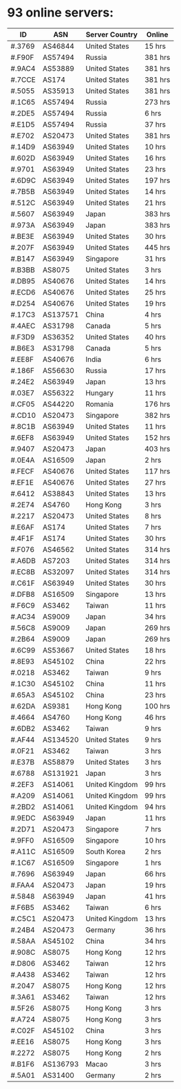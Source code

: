 # 93 online servers:

| ID | ASN | Server Country | Online |
| ------ | ------ | ------ | ------ |
| #.3769 | AS46844 | United States | 15 hrs |
| #.F90F | AS57494 | Russia | 381 hrs |
| #.9AC4 | AS53889 | United States | 381 hrs |
| #.7CCE | AS174 | United States | 381 hrs |
| #.5055 | AS35913 | United States | 381 hrs |
| #.1C65 | AS57494 | Russia | 273 hrs |
| #.2DE5 | AS57494 | Russia | 6 hrs |
| #.E1D5 | AS57494 | Russia | 37 hrs |
| #.E702 | AS20473 | United States | 381 hrs |
| #.14D9 | AS63949 | United States | 10 hrs |
| #.602D | AS63949 | United States | 16 hrs |
| #.9701 | AS63949 | United States | 23 hrs |
| #.6D9C | AS63949 | United States | 197 hrs |
| #.7B5B | AS63949 | United States | 14 hrs |
| #.512C | AS63949 | United States | 21 hrs |
| #.5607 | AS63949 | Japan | 383 hrs |
| #.973A | AS63949 | Japan | 383 hrs |
| #.BE3E | AS63949 | United States | 30 hrs |
| #.207F | AS63949 | United States | 445 hrs |
| #.B147 | AS63949 | Singapore | 31 hrs |
| #.B3BB | AS8075 | United States | 3 hrs |
| #.DB95 | AS40676 | United States | 14 hrs |
| #.ECD6 | AS40676 | United States | 25 hrs |
| #.D254 | AS40676 | United States | 19 hrs |
| #.17C3 | AS137571 | China | 4 hrs |
| #.4AEC | AS31798 | Canada | 5 hrs |
| #.F3D9 | AS36352 | United States | 40 hrs |
| #.B6E3 | AS31798 | Canada | 5 hrs |
| #.EE8F | AS40676 | India | 6 hrs |
| #.186F | AS56630 | Russia | 17 hrs |
| #.24E2 | AS63949 | Japan | 13 hrs |
| #.03E7 | AS56322 | Hungary | 11 hrs |
| #.CF05 | AS44220 | Romania | 176 hrs |
| #.CD10 | AS20473 | Singapore | 382 hrs |
| #.8C1B | AS63949 | United States | 11 hrs |
| #.6EF8 | AS63949 | United States | 152 hrs |
| #.9407 | AS20473 | Japan | 403 hrs |
| #.0E4A | AS16509 | Japan | 2 hrs |
| #.FECF | AS40676 | United States | 117 hrs |
| #.EF1E | AS40676 | United States | 27 hrs |
| #.6412 | AS38843 | United States | 13 hrs |
| #.2E74 | AS4760 | Hong Kong | 3 hrs |
| #.2217 | AS20473 | United States | 8 hrs |
| #.E6AF | AS174 | United States | 7 hrs |
| #.4F1F | AS174 | United States | 30 hrs |
| #.F076 | AS46562 | United States | 314 hrs |
| #.A6DB | AS7203 | United States | 314 hrs |
| #.EC8B | AS32097 | United States | 314 hrs |
| #.C61F | AS63949 | United States | 30 hrs |
| #.DFB8 | AS16509 | Singapore | 13 hrs |
| #.F6C9 | AS3462 | Taiwan | 11 hrs |
| #.AC34 | AS9009 | Japan | 34 hrs |
| #.56C8 | AS9009 | Japan | 269 hrs |
| #.2B64 | AS9009 | Japan | 269 hrs |
| #.6C99 | AS53667 | United States | 18 hrs |
| #.8E93 | AS45102 | China | 22 hrs |
| #.0218 | AS3462 | Taiwan | 9 hrs |
| #.1C30 | AS45102 | China | 11 hrs |
| #.65A3 | AS45102 | China | 23 hrs |
| #.62DA | AS9381 | Hong Kong | 100 hrs |
| #.4664 | AS4760 | Hong Kong | 46 hrs |
| #.6DB2 | AS3462 | Taiwan | 9 hrs |
| #.AF44 | AS134520 | United States | 9 hrs |
| #.0F21 | AS3462 | Taiwan | 3 hrs |
| #.E37B | AS58879 | United States | 3 hrs |
| #.6788 | AS131921 | Japan | 3 hrs |
| #.2EF3 | AS14061 | United Kingdom | 99 hrs |
| #.A209 | AS14061 | United Kingdom | 99 hrs |
| #.2BD2 | AS14061 | United Kingdom | 94 hrs |
| #.9EDC | AS63949 | Japan | 11 hrs |
| #.2D71 | AS20473 | Singapore | 7 hrs |
| #.9FF0 | AS16509 | Singapore | 10 hrs |
| #.A11C | AS16509 | South Korea | 2 hrs |
| #.1C67 | AS16509 | Singapore | 1 hrs |
| #.7696 | AS63949 | Japan | 66 hrs |
| #.FAA4 | AS20473 | Japan | 19 hrs |
| #.5848 | AS63949 | Japan | 41 hrs |
| #.F6B5 | AS3462 | Taiwan | 6 hrs |
| #.C5C1 | AS20473 | United Kingdom | 13 hrs |
| #.24B4 | AS20473 | Germany | 36 hrs |
| #.58AA | AS45102 | China | 34 hrs |
| #.908C | AS8075 | Hong Kong | 12 hrs |
| #.D806 | AS3462 | Taiwan | 12 hrs |
| #.A438 | AS3462 | Taiwan | 12 hrs |
| #.2047 | AS8075 | Hong Kong | 12 hrs |
| #.3A61 | AS3462 | Taiwan | 12 hrs |
| #.5F26 | AS8075 | Hong Kong | 3 hrs |
| #.A724 | AS8075 | Hong Kong | 3 hrs |
| #.C02F | AS45102 | China | 3 hrs |
| #.EE16 | AS8075 | Hong Kong | 3 hrs |
| #.2272 | AS8075 | Hong Kong | 2 hrs |
| #.B1F6 | AS136793 | Macao | 3 hrs |
| #.5A01 | AS31400 | Germany | 2 hrs |

